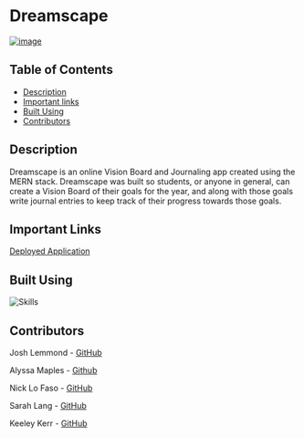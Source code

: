 # Dreamscape
[![image](https://cdn.screencast.com/uploads/g000302LpSmog9xodiVYDYdJuZJIN/SNGOUT2083.png?sv=2021-08-06&st=2023-04-03T14%3A05%3A56Z&se=2023-04-04T14%3A05%3A56Z&sr=b&sp=r&sig=rZIMyygamx5DdMdDRRJiagwcPNEhEu8jnDjb7m4EdJ8%3D)](http://dreamscape-vision-board.herokuapp.com/)

## Table of Contents

* [Description](#description)
* [Important links](#important-links)
* [Built Using](#built-using)
* [Contributors](#contributers)

## Description

Dreamscape is an online Vision Board and Journaling app created using the MERN stack. Dreamscape was built so students, or anyone in general, can create a Vision Board of their goals for the year, and along with those goals write journal entries to keep track of their progress towards those goals.

## Important Links
[Deployed Application](http://dreamscape-vision-board.herokuapp.com/)

## Built Using
![Skills](https://skills.thijs.gg/icons?i=mongodb,express,react,nodejs,js,html,css)

## Contributors

Josh Lemmond - [GitHub](https://github.com/Joshvuh)

Alyssa Maples - [Github](https://github.com/armaples)

Nick Lo Faso - [GitHub](https://github.com/n-lofaso)

Sarah Lang - [GitHub](https://github.com/sarahlang9800)

Keeley Kerr - [GitHub](https://github.com/keekerr)
